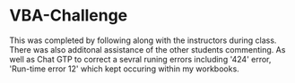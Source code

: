 # VBA-Challenge
This was completed by following along with the instructors during class. There was also additonal assistance of the other students commenting. As well as Chat GTP to correct a sevral runing errors including '424' error, 'Run-time error 12' which kept occuring within my workbooks. 
